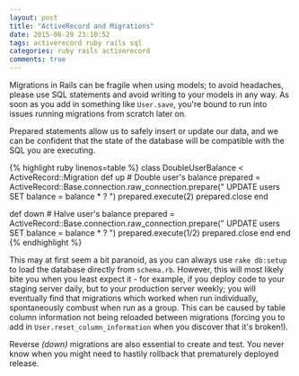```yaml
---
layout: post
title: "ActiveRecord and Migrations"
date: 2015-06-29 23:10:52
tags: activerecord ruby rails sql
categories: ruby rails activerecord
comments: true
---
```

Migrations in Rails can be fragile when using models; to avoid headaches, please use SQL
statements and avoid writing to your models in any way. As soon as you add in
something like `User.save`, you're bound to run into issues running migrations
from scratch later on.

Prepared statements allow us to safely insert or update our data, and we can be
confident that the state of the database will be compatible with the SQL you are
executing.

{% highlight ruby linenos=table %}
class DoubleUserBalance < ActiveRecord::Migration
  def up
    # Double user's balance
    prepared = ActiveRecord::Base.connection.raw_connection.prepare("
      UPDATE users
      SET balance = balance * ?
    ")
    prepared.execute(2)
    prepared.close
  end

  def down
    # Halve user's balance
    prepared = ActiveRecord::Base.connection.raw_connection.prepare("
      UPDATE users
      SET balance = balance * ?
    ")
    prepared.execute(1/2)
    prepared.close
  end
end
{% endhighlight %}

This may at first seem a bit paranoid, as you can always use `rake db:setup` to
load the database directly from `schema.rb`. However, this will most likely bite
you when you least expect it - for example, if you deploy code to your staging
server daily, but to your production server weekly; you will eventually find that
migrations which worked when run individually, spontaneously combust when run as
a group. This can be caused by table column information not being reloaded
between migrations (forcing you to add in `User.reset_column_information` when
you discover that it's broken!).

Reverse *(down)* migrations are also essential to create and test. You never
know when you might need to hastily rollback that prematurely deployed release.
